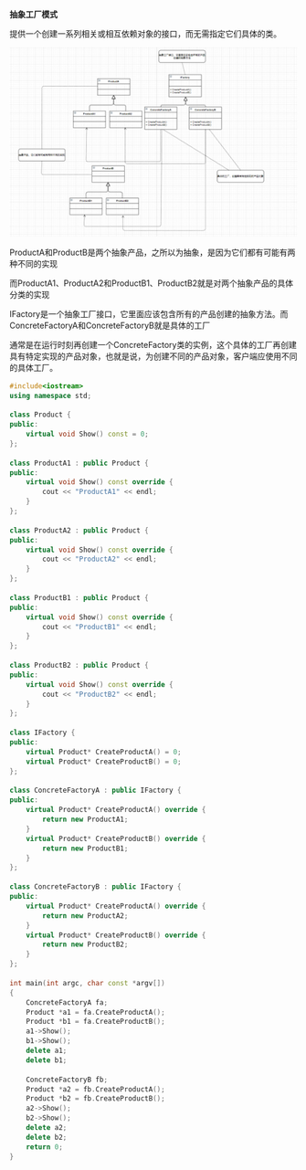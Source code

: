 

**抽象工厂模式**

提供一个创建一系列相关或相互依赖对象的接口，而无需指定它们具体的类。

<img src="uml.png">

ProductA和ProductB是两个抽象产品，之所以为抽象，是因为它们都有可能有两种不同的实现

而ProductA1、ProductA2和ProductB1、ProductB2就是对两个抽象产品的具体分类的实现

IFactory是一个抽象工厂接口，它里面应该包含所有的产品创建的抽象方法。而ConcreteFactoryA和ConcreteFactoryB就是具体的工厂

通常是在运行时刻再创建一个ConcreteFactory类的实例，这个具体的工厂再创建具有特定实现的产品对象，也就是说，为创建不同的产品对象，客户端应使用不同的具体工厂。

```C++
#include<iostream>
using namespace std;

class Product {
public:
    virtual void Show() const = 0;
};

class ProductA1 : public Product {
public:
    virtual void Show() const override {
        cout << "ProductA1" << endl;
    }
};

class ProductA2 : public Product {
public:
    virtual void Show() const override {
        cout << "ProductA2" << endl;
    }
};

class ProductB1 : public Product {
public:
    virtual void Show() const override {
        cout << "ProductB1" << endl;
    }
};

class ProductB2 : public Product {
public:
    virtual void Show() const override {
        cout << "ProductB2" << endl;
    }
};

class IFactory {
public:
    virtual Product* CreateProductA() = 0;
    virtual Product* CreateProductB() = 0;
};

class ConcreteFactoryA : public IFactory {
public:
    virtual Product* CreateProductA() override {
        return new ProductA1;
    }
    virtual Product* CreateProductB() override {
        return new ProductB1;
    }
};

class ConcreteFactoryB : public IFactory {
public:
    virtual Product* CreateProductA() override {
        return new ProductA2;
    }
    virtual Product* CreateProductB() override {
        return new ProductB2;
    }
};

int main(int argc, char const *argv[])
{
    ConcreteFactoryA fa;
    Product *a1 = fa.CreateProductA();
    Product *b1 = fa.CreateProductB();
    a1->Show();
    b1->Show();
    delete a1;
    delete b1;

    ConcreteFactoryB fb;
    Product *a2 = fb.CreateProductA();
    Product *b2 = fb.CreateProductB();
    a2->Show();
    b2->Show();
    delete a2;
    delete b2;
    return 0;
}
```


